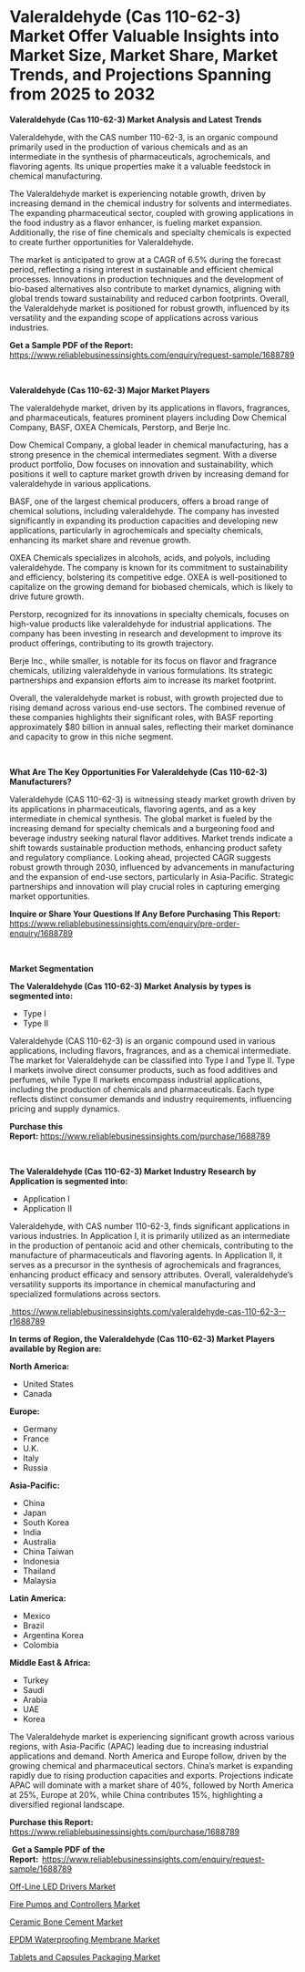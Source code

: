 <p><h1>Valeraldehyde (Cas 110-62-3) Market Offer Valuable Insights into Market Size, Market Share, Market Trends, and Projections Spanning from 2025 to 2032</h1></p><p><strong>Valeraldehyde (Cas 110-62-3) Market Analysis and Latest Trends</strong></p>
<p><p>Valeraldehyde, with the CAS number 110-62-3, is an organic compound primarily used in the production of various chemicals and as an intermediate in the synthesis of pharmaceuticals, agrochemicals, and flavoring agents. Its unique properties make it a valuable feedstock in chemical manufacturing.</p><p>The Valeraldehyde market is experiencing notable growth, driven by increasing demand in the chemical industry for solvents and intermediates. The expanding pharmaceutical sector, coupled with growing applications in the food industry as a flavor enhancer, is fueling market expansion. Additionally, the rise of fine chemicals and specialty chemicals is expected to create further opportunities for Valeraldehyde.</p><p>The market is anticipated to grow at a CAGR of 6.5% during the forecast period, reflecting a rising interest in sustainable and efficient chemical processes. Innovations in production techniques and the development of bio-based alternatives also contribute to market dynamics, aligning with global trends toward sustainability and reduced carbon footprints. Overall, the Valeraldehyde market is positioned for robust growth, influenced by its versatility and the expanding scope of applications across various industries.</p></p>
<p><strong>Get a Sample PDF of the Report:&nbsp;</strong> <a href="https://www.reliablebusinessinsights.com/enquiry/request-sample/1688789?utm_campaign=1904&utm_medium=2&utm_source=Github&utm_content=ia&utm_term=06012025&utm_id=valeraldehyde-cas-110-62-3">https://www.reliablebusinessinsights.com/enquiry/request-sample/1688789</a></p>
<p>&nbsp;</p>
<p><strong>Valeraldehyde (Cas 110-62-3) Major Market Players</strong></p>
<p><p>The valeraldehyde market, driven by its applications in flavors, fragrances, and pharmaceuticals, features prominent players including Dow Chemical Company, BASF, OXEA Chemicals, Perstorp, and Berje Inc. </p><p>Dow Chemical Company, a global leader in chemical manufacturing, has a strong presence in the chemical intermediates segment. With a diverse product portfolio, Dow focuses on innovation and sustainability, which positions it well to capture market growth driven by increasing demand for valeraldehyde in various applications.</p><p>BASF, one of the largest chemical producers, offers a broad range of chemical solutions, including valeraldehyde. The company has invested significantly in expanding its production capacities and developing new applications, particularly in agrochemicals and specialty chemicals, enhancing its market share and revenue growth.</p><p>OXEA Chemicals specializes in alcohols, acids, and polyols, including valeraldehyde. The company is known for its commitment to sustainability and efficiency, bolstering its competitive edge. OXEA is well-positioned to capitalize on the growing demand for biobased chemicals, which is likely to drive future growth.</p><p>Perstorp, recognized for its innovations in specialty chemicals, focuses on high-value products like valeraldehyde for industrial applications. The company has been investing in research and development to improve its product offerings, contributing to its growth trajectory.</p><p>Berje Inc., while smaller, is notable for its focus on flavor and fragrance chemicals, utilizing valeraldehyde in various formulations. Its strategic partnerships and expansion efforts aim to increase its market footprint.</p><p>Overall, the valeraldehyde market is robust, with growth projected due to rising demand across various end-use sectors. The combined revenue of these companies highlights their significant roles, with BASF reporting approximately $80 billion in annual sales, reflecting their market dominance and capacity to grow in this niche segment.</p></p>
<p>&nbsp;</p>
<p><strong>What Are The Key Opportunities For Valeraldehyde (Cas 110-62-3) Manufacturers?</strong></p>
<p><p>Valeraldehyde (CAS 110-62-3) is witnessing steady market growth driven by its applications in pharmaceuticals, flavoring agents, and as a key intermediate in chemical synthesis. The global market is fueled by the increasing demand for specialty chemicals and a burgeoning food and beverage industry seeking natural flavor additives. Market trends indicate a shift towards sustainable production methods, enhancing product safety and regulatory compliance. Looking ahead, projected CAGR suggests robust growth through 2030, influenced by advancements in manufacturing and the expansion of end-use sectors, particularly in Asia-Pacific. Strategic partnerships and innovation will play crucial roles in capturing emerging market opportunities.</p></p>
<p><strong>Inquire or Share Your Questions If Any Before Purchasing This Report:</strong> <a href="https://www.reliablebusinessinsights.com/enquiry/pre-order-enquiry/1688789?utm_campaign=1904&utm_medium=2&utm_source=Github&utm_content=ia&utm_term=06012025&utm_id=valeraldehyde-cas-110-62-3">https://www.reliablebusinessinsights.com/enquiry/pre-order-enquiry/1688789</a></p>
<p>&nbsp;</p>
<p><strong>Market Segmentation</strong></p>
<p><strong>The Valeraldehyde (Cas 110-62-3) Market Analysis by types is segmented into:</strong></p>
<p><ul><li>Type I</li><li>Type II</li></ul></p>
<p><p>Valeraldehyde (CAS 110-62-3) is an organic compound used in various applications, including flavors, fragrances, and as a chemical intermediate. The market for Valeraldehyde can be classified into Type I and Type II. Type I markets involve direct consumer products, such as food additives and perfumes, while Type II markets encompass industrial applications, including the production of chemicals and pharmaceuticals. Each type reflects distinct consumer demands and industry requirements, influencing pricing and supply dynamics.</p></p>
<p><strong>Purchase this Report:&nbsp;</strong><a href="https://www.reliablebusinessinsights.com/purchase/1688789?utm_campaign=1904&utm_medium=2&utm_source=Github&utm_content=ia&utm_term=06012025&utm_id=valeraldehyde-cas-110-62-3">https://www.reliablebusinessinsights.com/purchase/1688789</a></p>
<p>&nbsp;</p>
<p><strong>The Valeraldehyde (Cas 110-62-3) Market Industry Research by Application is segmented into:</strong></p>
<p><ul><li>Application I</li><li>Application II</li></ul></p>
<p><p>Valeraldehyde, with CAS number 110-62-3, finds significant applications in various industries. In Application I, it is primarily utilized as an intermediate in the production of pentanoic acid and other chemicals, contributing to the manufacture of pharmaceuticals and flavoring agents. In Application II, it serves as a precursor in the synthesis of agrochemicals and fragrances, enhancing product efficacy and sensory attributes. Overall, valeraldehyde’s versatility supports its importance in chemical manufacturing and specialized formulations across sectors.</p></p>
<p><a href="https://www.reliablebusinessinsights.com/valeraldehyde-cas-110-62-3--r1688789?utm_campaign=1904&utm_medium=2&utm_source=Github&utm_content=ia&utm_term=06012025&utm_id=valeraldehyde-cas-110-62-3">&nbsp;https://www.reliablebusinessinsights.com/valeraldehyde-cas-110-62-3--r1688789</a></p>
<p><strong>In terms of Region, the Valeraldehyde (Cas 110-62-3) Market Players available by Region are:</strong></p>
<p>
    <p> <strong> North America: </strong>
        <ul>
            <li>United States</li>
            <li>Canada</li>
        </ul>
        </p> 
    <p> <strong> Europe: </strong>
        <ul>
            <li>Germany</li>
            <li>France</li>
            <li>U.K.</li>
            <li>Italy</li>
            <li>Russia</li>
        </ul>
        </p> 
    <p> <strong> Asia-Pacific: </strong>
        <ul>
            <li>China</li>
            <li>Japan</li>
            <li>South Korea</li>
            <li>India</li>
            <li>Australia</li>
            <li>China Taiwan</li>
            <li>Indonesia</li>
            <li>Thailand</li>
            <li>Malaysia</li>
        </ul>
        </p> 
    <p> <strong> Latin America: </strong>
        <ul>
            <li>Mexico</li>
            <li>Brazil</li>
            <li>Argentina Korea</li>
            <li>Colombia</li>
        </ul>
        </p> 
    <p> <strong> Middle East & Africa: </strong>
        <ul>
            <li>Turkey</li>
            <li>Saudi</li>
            <li>Arabia</li>
            <li>UAE</li>
            <li>Korea</li>
        </ul>
    </p>
    </p>
<p><p>The Valeraldehyde market is experiencing significant growth across various regions, with Asia-Pacific (APAC) leading due to increasing industrial applications and demand. North America and Europe follow, driven by the growing chemical and pharmaceutical sectors. China’s market is expanding rapidly due to rising production capacities and exports. Projections indicate APAC will dominate with a market share of 40%, followed by North America at 25%, Europe at 20%, while China contributes 15%, highlighting a diversified regional landscape.</p></p>
<p><strong>Purchase this Report: </strong><a href="https://www.reliablebusinessinsights.com/purchase/1688789?utm_campaign=1904&utm_medium=2&utm_source=Github&utm_content=ia&utm_term=06012025&utm_id=valeraldehyde-cas-110-62-3">https://www.reliablebusinessinsights.com/purchase/1688789</a></p>
<p>&nbsp;<strong>Get a Sample PDF of the Report:&nbsp;&nbsp;</strong><a href="https://www.reliablebusinessinsights.com/enquiry/request-sample/1688789?utm_campaign=1904&utm_medium=2&utm_source=Github&utm_content=ia&utm_term=06012025&utm_id=valeraldehyde-cas-110-62-3">https://www.reliablebusinessinsights.com/enquiry/request-sample/1688789</a></p>
<p><strong></strong></p>
<p><p><a href="https://www.linkedin.com/pulse/annual-growth-off-line-led-drivers-market-96-cagr-revenue-vpb4f?utm_campaign=1904&utm_medium=2&utm_source=Github&utm_content=ia&utm_term=06012025&utm_id=valeraldehyde-cas-110-62-3">Off-Line LED Drivers Market</a></p><p><a href="https://www.linkedin.com/pulse/amacro-overview-forecast-cagr-41-fire-pumps-controllers-rdn5c?utm_campaign=1904&utm_medium=2&utm_source=Github&utm_content=ia&utm_term=06012025&utm_id=valeraldehyde-cas-110-62-3">Fire Pumps and Controllers Market</a></p><p><a href="https://www.linkedin.com/pulse/identifying-growth-drivers-comprehensive-analysis-ceramic-bone-woyte?utm_campaign=1904&utm_medium=2&utm_source=Github&utm_content=ia&utm_term=06012025&utm_id=valeraldehyde-cas-110-62-3">Ceramic Bone Cement Market</a></p><p><a href="https://github.com/marlanamarvn/Market-Research-Report-List-1/blob/main/epdm-waterproofing-membrane-market.md?utm_campaign=1904&utm_medium=2&utm_source=Github&utm_content=ia&utm_term=06012025&utm_id=valeraldehyde-cas-110-62-3">EPDM Waterproofing Membrane Market</a></p><p><a href="https://www.linkedin.com/pulse/tablets-capsules-packaging-market-forecast-insights-growth-mgfyc?utm_campaign=1904&utm_medium=2&utm_source=Github&utm_content=ia&utm_term=06012025&utm_id=valeraldehyde-cas-110-62-3">Tablets and Capsules Packaging Market</a></p></p>